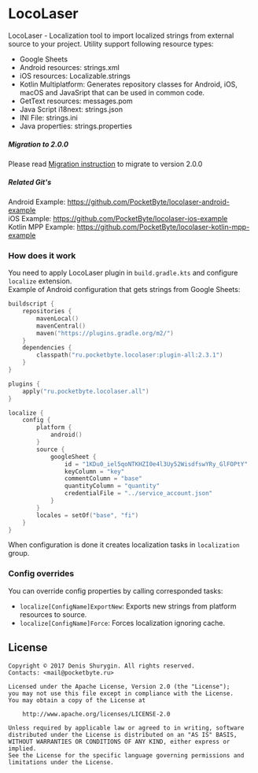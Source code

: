 # LocoLaser

LocoLaser - Localization tool to import localized strings from external source to your project.
Utility support following resource types:
- Google Sheets
- Android resources: strings.xml
- iOS resources: Localizable.strings
- Kotlin Multiplatform: Generates repository classes for Android, iOS, macOS and JavaSript that can be used in common code.
- GetText resources: messages.pom
- Java Script i18next: strings.json
- INI File: strings.ini
- Java properties: strings.properties

##### Migration to 2.0.0

Please read [Migration instruction](docs/migration.md) to migrate to version 2.0.0

##### Related Git's

Android Example: https://github.com/PocketByte/locolaser-android-example  
iOS Example: https://github.com/PocketByte/locolaser-ios-example  
Kotlin MPP Example: https://github.com/PocketByte/locolaser-kotlin-mpp-example  

### How does it work
You need to apply LocoLaser plugin in `build.gradle.kts` and configure `localize` extension.  
Example of Android configuration that gets strings from Google Sheets:

```kotlin
buildscript {
    repositories {
        mavenLocal()
        mavenCentral()
        maven("https://plugins.gradle.org/m2/")
    }
    dependencies {
        classpath("ru.pocketbyte.locolaser:plugin-all:2.3.1")
    }
}

plugins {
    apply("ru.pocketbyte.locolaser.all")
}

localize {
    config {
        platform {
            android()
        }
        source {
            googleSheet {
                id = "1KDu0_iel5qoNTKHZI0e4l3Uy52WisdfswYRy_GlFOPtY"
                keyColumn = "key"
                commentColumn = "base"
                quantityColumn = "quantity"
                credentialFile = "../service_account.json"
            }
        }
        locales = setOf("base", "fi")
    }
}
```

When configuration is done it creates localization tasks in `localization` group.

### Config overrides

You can override config properties by calling corresponded tasks:
- `localize[ConfigName]ExportNew`: Exports new strings from platform resources to source.
- `localize[ConfigName]Force`: Forces localization ignoring cache.

## License

```
Copyright © 2017 Denis Shurygin. All rights reserved.
Contacts: <mail@pocketbyte.ru>

Licensed under the Apache License, Version 2.0 (the "License");
you may not use this file except in compliance with the License.
You may obtain a copy of the License at

    http://www.apache.org/licenses/LICENSE-2.0

Unless required by applicable law or agreed to in writing, software
distributed under the License is distributed on an "AS IS" BASIS,
WITHOUT WARRANTIES OR CONDITIONS OF ANY KIND, either express or implied.
See the License for the specific language governing permissions and
limitations under the License.
```
